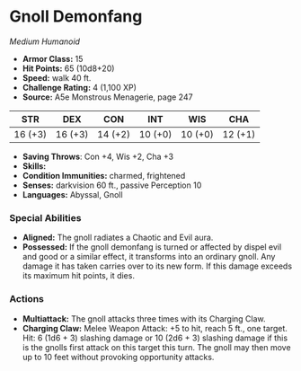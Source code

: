 # Gnoll Demonfang

*Medium* *Humanoid*

- **Armor Class:** 15
- **Hit Points:** 65 (10d8+20)
- **Speed:** walk 40 ft.
- **Challenge Rating:** 4 (1,100 XP)
- **Source:** A5e Monstrous Menagerie, page 247

| STR | DEX | CON | INT | WIS | CHA |
| --- | --- | --- | --- | --- | --- |
| 16 (+3) | 16 (+3) | 14 (+2) | 10 (+0) | 10 (+0) | 12 (+1) |

- **Saving Throws**: Con +4, Wis +2, Cha +3
- **Skills:** 
- **Condition Immunities:** charmed, frightened
- **Senses:** darkvision 60 ft., passive Perception 10
- **Languages:** Abyssal, Gnoll

### Special Abilities

- **Aligned:** The gnoll radiates a Chaotic and Evil aura.
- **Possessed:** If the gnoll demonfang is turned or affected by dispel evil and good or a similar effect, it transforms into an ordinary gnoll. Any damage it has taken carries over to its new form. If this damage exceeds its maximum hit points, it dies.

### Actions

- **Multiattack:** The gnoll attacks three times with its Charging Claw.
- **Charging Claw:** Melee Weapon Attack: +5 to hit, reach 5 ft., one target. Hit: 6 (1d6 + 3) slashing damage  or 10 (2d6 + 3) slashing damage if this is the gnolls first attack on this target this turn. The gnoll may then move up to 10 feet without provoking opportunity attacks.


